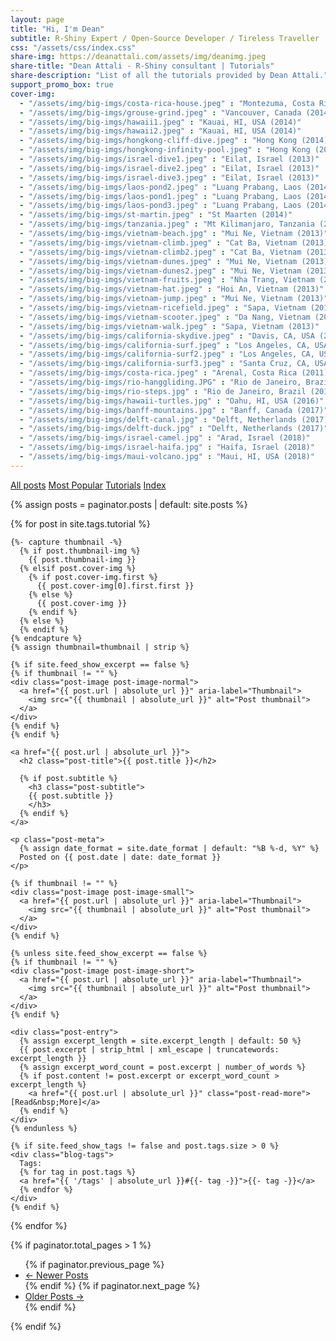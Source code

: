 ```yaml
---
layout: page
title: "Hi, I'm Dean"
subtitle: R-Shiny Expert / Open-Source Developer / Tireless Traveller
css: "/assets/css/index.css"
share-img: https://deanattali.com/assets/img/deanimg.jpeg
share-title: "Dean Attali - R-Shiny consultant | Tutorials"
share-description: "List of all the tutorials provided by Dean Attali."
support_promo_box: true
cover-img:
  - "/assets/img/big-imgs/costa-rica-house.jpeg" : "Montezuma, Costa Rica (2011)"
  - "/assets/img/big-imgs/grouse-grind.jpeg" : "Vancouver, Canada (2014)"
  - "/assets/img/big-imgs/hawaii1.jpeg" : "Kauai, HI, USA (2014)"
  - "/assets/img/big-imgs/hawaii2.jpeg" : "Kauai, HI, USA (2014)"
  - "/assets/img/big-imgs/hongkong-cliff-dive.jpeg" : "Hong Kong (2014)"
  - "/assets/img/big-imgs/hongkong-infinity-pool.jpeg" : "Hong Kong (2014)"
  - "/assets/img/big-imgs/israel-dive1.jpeg" : "Eilat, Israel (2013)"
  - "/assets/img/big-imgs/israel-dive2.jpeg" : "Eilat, Israel (2013)"
  - "/assets/img/big-imgs/israel-dive3.jpeg" : "Eilat, Israel (2013)"
  - "/assets/img/big-imgs/laos-pond2.jpeg" : "Luang Prabang, Laos (2014)"
  - "/assets/img/big-imgs/laos-pond1.jpeg" : "Luang Prabang, Laos (2014)"
  - "/assets/img/big-imgs/laos-pond3.jpeg" : "Luang Prabang, Laos (2014)"
  - "/assets/img/big-imgs/st-martin.jpeg" : "St Maarten (2014)"
  - "/assets/img/big-imgs/tanzania.jpeg" : "Mt Kilimanjaro, Tanzania (2012)"
  - "/assets/img/big-imgs/vietnam-beach.jpg" : "Mui Ne, Vietnam (2013)"
  - "/assets/img/big-imgs/vietnam-climb.jpeg" : "Cat Ba, Vietnam (2013)"
  - "/assets/img/big-imgs/vietnam-climb2.jpeg" : "Cat Ba, Vietnam (2013)" 
  - "/assets/img/big-imgs/vietnam-dunes.jpeg" : "Mui Ne, Vietnam (2013)"
  - "/assets/img/big-imgs/vietnam-dunes2.jpeg" : "Mui Ne, Vietnam (2013)"
  - "/assets/img/big-imgs/vietnam-fruits.jpeg" : "Nha Trang, Vietnam (2013)"
  - "/assets/img/big-imgs/vietnam-hat.jpeg" : "Hoi An, Vietnam (2013)"
  - "/assets/img/big-imgs/vietnam-jump.jpeg" : "Mui Ne, Vietnam (2013)"
  - "/assets/img/big-imgs/vietnam-ricefield.jpeg" : "Sapa, Vietnam (2013)"
  - "/assets/img/big-imgs/vietnam-scooter.jpeg" : "Da Nang, Vietnam (2013)"
  - "/assets/img/big-imgs/vietnam-walk.jpeg" : "Sapa, Vietnam (2013)"
  - "/assets/img/big-imgs/california-skydive.jpeg" : "Davis, CA, USA (2008)"
  - "/assets/img/big-imgs/california-surf.jpeg" : "Los Angeles, CA, USA (2008)"
  - "/assets/img/big-imgs/california-surf2.jpeg" : "Los Angeles, CA, USA (2008)" 
  - "/assets/img/big-imgs/california-surf3.jpeg" : "Santa Cruz, CA, USA (2009)"
  - "/assets/img/big-imgs/costa-rica.jpeg" : "Arenal, Costa Rica (2011)"
  - "/assets/img/big-imgs/rio-hanggliding.JPG" : "Rio de Janeiro, Brazil (2015)"  
  - "/assets/img/big-imgs/rio-steps.jpg" : "Rio de Janeiro, Brazil (2015)"  
  - "/assets/img/big-imgs/hawaii-turtles.jpg" : "Oahu, HI, USA (2016)"  
  - "/assets/img/big-imgs/banff-mountains.jpg" : "Banff, Canada (2017)"  
  - "/assets/img/big-imgs/delft-canal.jpg" : "Delft, Netherlands (2017)"  
  - "/assets/img/big-imgs/delft-duck.jpg" : "Delft, Netherlands (2017)"  
  - "/assets/img/big-imgs/israel-camel.jpg" : "Arad, Israel (2018)"  
  - "/assets/img/big-imgs/israel-haifa.jpg" : "Haifa, Israel (2018)"  
  - "/assets/img/big-imgs/maui-volcano.jpg" : "Maui, HI, USA (2018)"  
---
```


<div class="list-filters">
  <a href="/" class="list-filter">All posts</a>
  <a href="/popular" class="list-filter">Most Popular</a>
  <a href="/tutorials" class="list-filter filter-selected">Tutorials</a>
  <a href="/tags" class="list-filter">Index</a>
</div>

{% assign posts = paginator.posts | default: site.posts %}

<div class="posts-list">
  {% for post in site.tags.tutorial %}
  <article class="post-preview">

    {%- capture thumbnail -%}
      {% if post.thumbnail-img %}
        {{ post.thumbnail-img }}
      {% elsif post.cover-img %}
        {% if post.cover-img.first %}
          {{ post.cover-img[0].first.first }}
        {% else %}
          {{ post.cover-img }}
        {% endif %}
      {% else %}
      {% endif %}
    {% endcapture %}
    {% assign thumbnail=thumbnail | strip %}

    {% if site.feed_show_excerpt == false %}
    {% if thumbnail != "" %}
    <div class="post-image post-image-normal">
      <a href="{{ post.url | absolute_url }}" aria-label="Thumbnail">
        <img src="{{ thumbnail | absolute_url }}" alt="Post thumbnail">
      </a>
    </div>
    {% endif %}
    {% endif %}

    <a href="{{ post.url | absolute_url }}">
      <h2 class="post-title">{{ post.title }}</h2>

      {% if post.subtitle %}
        <h3 class="post-subtitle">
        {{ post.subtitle }}
        </h3>
      {% endif %}
    </a>

    <p class="post-meta">
      {% assign date_format = site.date_format | default: "%B %-d, %Y" %}
      Posted on {{ post.date | date: date_format }}
    </p>

    {% if thumbnail != "" %}
    <div class="post-image post-image-small">
      <a href="{{ post.url | absolute_url }}" aria-label="Thumbnail">
        <img src="{{ thumbnail | absolute_url }}" alt="Post thumbnail">
      </a>
    </div>
    {% endif %}

    {% unless site.feed_show_excerpt == false %}
    {% if thumbnail != "" %}
    <div class="post-image post-image-short">
      <a href="{{ post.url | absolute_url }}" aria-label="Thumbnail">
        <img src="{{ thumbnail | absolute_url }}" alt="Post thumbnail">
      </a>
    </div>
    {% endif %}

    <div class="post-entry">
      {% assign excerpt_length = site.excerpt_length | default: 50 %}
      {{ post.excerpt | strip_html | xml_escape | truncatewords: excerpt_length }}
      {% assign excerpt_word_count = post.excerpt | number_of_words %}
      {% if post.content != post.excerpt or excerpt_word_count > excerpt_length %}
        <a href="{{ post.url | absolute_url }}" class="post-read-more">[Read&nbsp;More]</a>
      {% endif %}
    </div>
    {% endunless %}

    {% if site.feed_show_tags != false and post.tags.size > 0 %}
    <div class="blog-tags">
      Tags:
      {% for tag in post.tags %}
      <a href="{{ '/tags' | absolute_url }}#{{- tag -}}">{{- tag -}}</a>
      {% endfor %}
    </div>
    {% endif %}

   </article>
  {% endfor %}
</div>

{% if paginator.total_pages > 1 %}
<ul class="pagination main-pager">
  {% if paginator.previous_page %}
  <li class="page-item previous">
    <a class="page-link" href="{{ paginator.previous_page_path | absolute_url }}">&larr; Newer Posts</a>
  </li>
  {% endif %}
  {% if paginator.next_page %}
  <li class="page-item next">
    <a class="page-link" href="{{ paginator.next_page_path | absolute_url }}">Older Posts &rarr;</a>
  </li>
  {% endif %}
</ul>
{% endif %}

